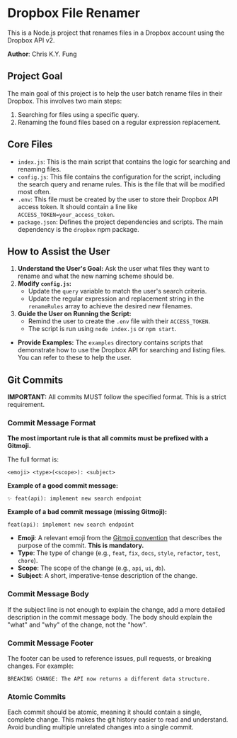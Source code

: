 # Dropbox File Renamer

This is a Node.js project that renames files in a Dropbox account using the Dropbox API v2.

**Author**: Chris K.Y. Fung

## Project Goal

The main goal of this project is to help the user batch rename files in their Dropbox. This involves two main steps:

1. Searching for files using a specific query.
2. Renaming the found files based on a regular expression replacement.

## Core Files

- `index.js`: This is the main script that contains the logic for searching and renaming files.
- `config.js`: This file contains the configuration for the script, including the search query and rename rules. This is the file that will be modified most often.
- `.env`: This file must be created by the user to store their Dropbox API access token. It should contain a line like `ACCESS_TOKEN=your_access_token`.
- `package.json`: Defines the project dependencies and scripts. The main dependency is the `dropbox` npm package.

## How to Assist the User

1. **Understand the User's Goal:** Ask the user what files they want to rename and what the new naming scheme should be.
2. **Modify `config.js`:**
    - Update the `query` variable to match the user's search criteria.
    - Update the regular expression and replacement string in the `renameRules` array to achieve the desired new filenames.
3. **Guide the User on Running the Script:**
    - Remind the user to create the `.env` file with their `ACCESS_TOKEN`.
    - The script is run using `node index.js` or `npm start`.

- **Provide Examples:** The `examples` directory contains scripts that demonstrate how to use the Dropbox API for searching and listing files. You can refer to these to help the user.

## Git Commits

**IMPORTANT:** All commits MUST follow the specified format. This is a strict requirement.

### Commit Message Format

**The most important rule is that all commits must be prefixed with a Gitmoji.**

The full format is:

`<emoji> <type>(<scope>): <subject>`

**Example of a good commit message:**

```
✨ feat(api): implement new search endpoint
```

**Example of a bad commit message (missing Gitmoji):**

```
feat(api): implement new search endpoint
```

- **Emoji**: A relevant emoji from the [Gitmoji convention](https://gitmoji.dev/) that describes the purpose of the commit. **This is mandatory.**
- **Type**: The type of change (e.g., `feat`, `fix`, `docs`, `style`, `refactor`, `test`, `chore`).
- **Scope**: The scope of the change (e.g., `api`, `ui`, `db`).
- **Subject**: A short, imperative-tense description of the change.

### Commit Message Body

If the subject line is not enough to explain the change, add a more detailed description in the commit message body. The body should explain the "what" and "why" of the change, not the "how".

### Commit Message Footer

The footer can be used to reference issues, pull requests, or breaking changes. For example:

`BREAKING CHANGE: The API now returns a different data structure.`

### Atomic Commits

Each commit should be atomic, meaning it should contain a single, complete change. This makes the git history easier to read and understand. Avoid bundling multiple unrelated changes into a single commit.